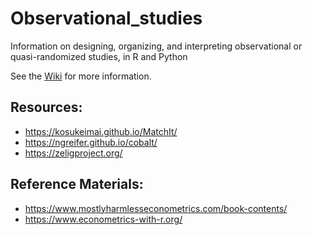 # Observational_studies
Information on designing, organizing, and interpreting observational or quasi-randomized studies, in R and Python

See the [Wiki](https://github.com/ZackLarsen/Observational_studies/wiki) for more information.

## Resources:
* https://kosukeimai.github.io/MatchIt/
* https://ngreifer.github.io/cobalt/
* https://zeligproject.org/

## Reference Materials:
* https://www.mostlyharmlesseconometrics.com/book-contents/
* https://www.econometrics-with-r.org/
